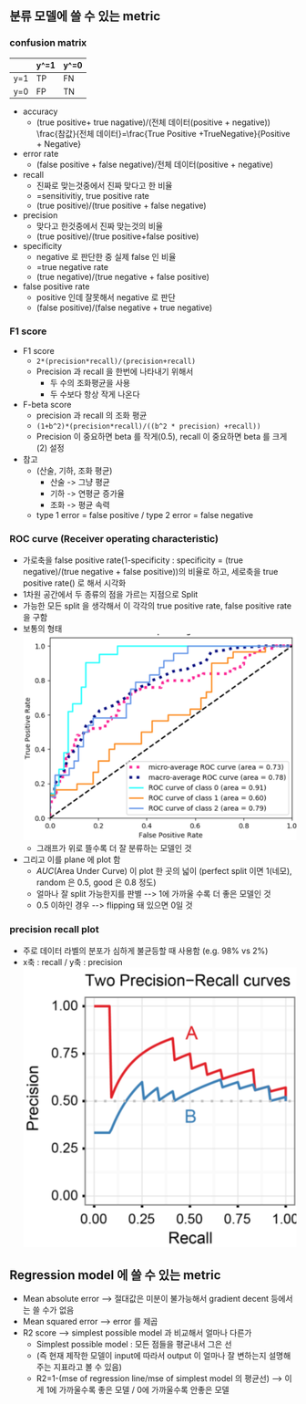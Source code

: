 ## 분류 모델에 쓸 수 있는 metric
### confusion matrix
|     | y^=1 | y^=0 |
|-----|------|------|
| y=1 | TP   | FN   |
| y=0 | FP   | TN   |

* accuracy
	* (true positive+ true nagative)/(전체 데이터(positive + negative))
	\frac{참값}{전체 데이터}=\frac{True Positive +TrueNegative}{Positive + Negative}
* error rate
	* (false positive + false negative)/전체 데이터(positive + negative)
* recall
	* 진짜로 맞는것중에서 진짜 맞다고 한 비율
	* =sensitivitiy, true positive rate
	* (true positive)/(true positive + false negative)
* precision
	* 맞다고 한것중에서 진짜 맞는것의 비율
	* (true positive)/(true positive+false positive)
* specificity
	* negative 로 판단한 중 실제 false 인 비율
	* =true negative rate
	* (true negative)/(true negative + false positive)
* false positive rate
	* positive 인데 잘못해서 negative 로 판단
	* (false positive)/(false negative + true negative)

### F1 score
* F1 score
	* `2*(precision*recall)/(precision+recall)`
	* Precision 과 recall 을 한번에 나타내기 위해서
		* 두 수의 조화평균을 사용
		* 두 수보다 항상 작게 나온다
* F-beta score
	* precision 과 recall 의 조화 평균
	* `(1+b^2)*(precision*recall)/((b^2 * precision) +recall))`
	* Precision 이 중요하면 beta 를 작게(0.5), recall 이 중요하면 beta 를 크게(2) 설정
* 참고
	* (산술, 기하, 조화 평균)
		* 산술 -> 그냥 평균
		* 기하 -> 연평균 증가율
		* 조화 -> 평균 속력
	* type 1 error = false positive / type 2 error = false negative


### ROC curve (Receiver operating characteristic)
* 가로축을 false positive rate(1-specificity : specificity = (true negative)/(true negative + false positive))의 비율로 하고, 세로축을 true positive rate() 로 해서 시각화
* 1차원 공간에서 두 종류의 점을 가르는 지점으로 Split 
* 가능한 모든 split 을 생각해서 이 각각의 true positive rate, false positive rate 을 구함
* 보통의 형태
![roc_curve](images/2_1.PNG "roc_curve")
	- 그래프가 위로 뜰수록 더 잘 분류하는 모델인 것
* 그리고 이를 plane 에 plot 함
	* *AUC*(Area Under Curve) 이 plot 한 곳의 넓이
	(perfect split 이면 1(네모), random 은 0.5, good 은 0.8 정도)
	* 얼마나 잘 split 가능한지를 판별 --> 1에 가까울 수록 더 좋은 모델인 것
	* 0.5 이하인 경우 --> flipping 돼 있으면 0일 것

### precision recall plot
* 주로 데이터 라벨의 분포가 심하게 불균등할 때 사용함
(e.g. 98% vs 2%)
* x축 : recall / y축 : precision
![pr_plot](images/2_2.PNG "pr_plot")


## Regression model 에 쓸 수 있는 metric
* Mean absolute error --> 절대값은 미분이 불가능해서 gradient decent 등에서는 쓸 수가 없음
* Mean squared error --> error 를 제곱
* R2 score --> simplest possible model 과 비교해서 얼마나 다른가
	* Simplest possible model : 모든 점들을 평균내서 그은 선
	* (즉 현재 제작한 모델이 input에 따라서 output 이 얼마나 잘 변하는지 설명해주는 지표라고 볼 수 있음)
	* R2=1-(mse of regression line/mse of simplest model 의 평균선)
		--> 이게 1에 가까울수록 좋은 모델 / 0에 가까울수록 안좋은 모델
